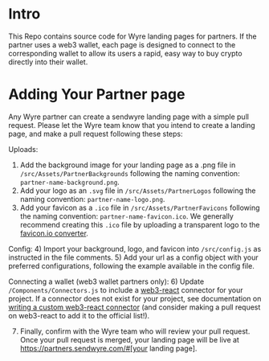 
# Intro
This Repo contains source code for Wyre landing pages for partners. If the partner uses a web3 wallet, each page is designed to connect to the corresponding wallet to allow its users a rapid, easy way to buy crypto directly into their wallet. 

# Adding Your Partner page
Any Wyre partner can create a sendwyre landing page with a simple pull request. Please let the Wyre team know that you intend to create a landing page, and make a pull request following these steps:

Uploads: 
1) Add the background image for your landing page as a .png file in `/src/Assets/PartnerBackgrounds` following the naming convention: `partner-name-background.png`.
2) Add your logo as an `.svg` file in `/src/Assets/PartnerLogos` following the naming convention: `partner-name-logo.png`.
3) Add your favicon as a `.ico` file in `/src/Assets/PartnerFavicons` following the naming convention: `partner-name-favicon.ico`. We generally recommend creating this `.ico` file by uploading a transparent logo to the [favicon.io converter](https://favicon.io/favicon-converter/).

Config: 
4) Import your background, logo, and favicon into `/src/config.js` as instructed in the file comments.
5) Add your url as a config object with your preferred configurations, following the example available in the config file.

Connecting a wallet (web3 wallet partners only):
6) Update `/Components/Connectors.js` to include a [web3-react](https://noahzinsmeister.gitbook.io/web3-react/v/latest/connectors) connector for your project. If a connector does not exist for your project, see documentation on [writing a custom web3-react connector](https://noahzinsmeister.gitbook.io/web3-react/v/latest/custom-connectors) (and consider making a pull request on web3-react to add it to the official list!).

7) Finally, confirm with the Wyre team who will review your pull request. Once your pull request is merged, your landing page will be live at https://partners.sendwyre.com/#[your landing page].